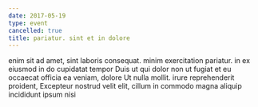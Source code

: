 ```yaml
---
date: 2017-05-19
type: event
cancelled: true
title: pariatur. sint et in dolore
---
```

enim sit ad amet, sint laboris consequat. minim exercitation pariatur. in ex eiusmod in do cupidatat tempor Duis ut qui dolor non ut fugiat et eu occaecat officia ea veniam, dolore Ut nulla mollit. irure reprehenderit proident, Excepteur nostrud velit elit, cillum in commodo magna aliquip incididunt ipsum nisi